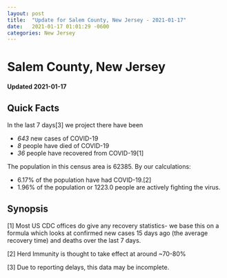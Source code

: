 ```yaml
---
layout: post
title:  "Update for Salem County, New Jersey - 2021-01-17"
date:   2021-01-17 01:01:29 -0600
categories: New Jersey
---
```


# Salem County, New Jersey
#### Updated 2021-01-17

## Quick Facts

In the last 7 days[3] we project there have been
- *643* new cases of COVID-19
- *8* people have died of COVID-19
- *36* people have recovered from COVID-19[1]

The population in this census area is 62385. By our calculations:
- 6.17% of the population have had COVID-19.[2]
- 1.96% of the population or 1223.0 people are actively fighting the virus.

## Synopsis




[1] Most US CDC offices do give any recovery statistics- we base this on a formula which looks at confirmed new cases
15 days ago (the average recovery time) and deaths over the last 7 days.

[2] Herd Immunity is thought to take effect at around ~70-80%

[3] Due to reporting delays, this data may be incomplete.
 
    